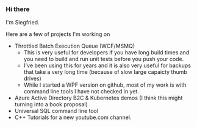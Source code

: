 ### Hi there

I'm Siegfried.

Here are a few of projects I'm working on
  - Throttled Batch Execution Queue (WCF/MSMQ)
    - This is very useful for developers if you have long build times and you need to build and run unit tests before you push your code.
    - I've been using this for years and it is also very useful for backups that take a very long time (because of slow large capaicty thumb drives)
    - While I started a WPF version on github, most of my work is with command line tools I have not checked in yet.
  - Azure Active Directory B2C & Kubernetes demos (I think this might turning into a book proposal)
  - Universal SQL command line tool
  - C++ Tutorials for a new youtube.com channel.

<!--
**siegfried01/siegfried01** is a ✨ _special_ ✨ repository because its `README.md` (this file) appears on your GitHub profile.

Here are some ideas to get you started:

- 🔭 I’m currently working on ...
- 🌱 I’m currently learning ...
- 👯 I’m looking to collaborate on ...
- 🤔 I’m looking for help with ...
- 💬 Ask me about ...
- 📫 How to reach me: ...
- 😄 Pronouns: ...
- ⚡ Fun fact: ...
-->
